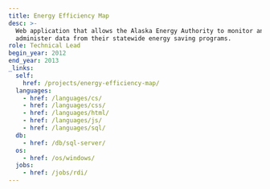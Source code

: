```yaml
---
title: Energy Efficiency Map
desc: >-
  Web application that allows the Alaska Energy Authority to monitor and
  administer data from their statewide energy saving programs.
role: Technical Lead
begin_year: 2012
end_year: 2013
_links:
  self:
    href: /projects/energy-efficiency-map/
  languages:
    - href: /languages/cs/
    - href: /languages/css/
    - href: /languages/html/
    - href: /languages/js/
    - href: /languages/sql/
  db:
    - href: /db/sql-server/
  os:
    - href: /os/windows/
  jobs:
    - href: /jobs/rdi/
---
```

